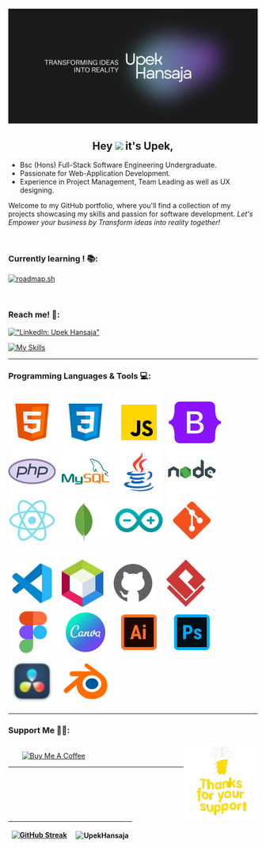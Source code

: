 ![Header](./res/Upek-Social%20Media-Banner.png)

<h2 align="center">Hey <img src="https://raw.githubusercontent.com/Tarikul-Islam-Anik/Animated-Fluent-Emojis/master/Emojis/Hand%20gestures/Waving%20Hand.png" height="35"/> it's Upek,</h2>

- Bsc (Hons) Full-Stack Software Engineering Undergraduate.
- Passionate for Web-Application Development.
- Experience in Project Management, Team Leading as well as UX designing.

Welcome to my GitHub portfolio, where you'll find a collection of my projects showcasing my skills and passion for software development. _Let's Empower your business by Transform ideas into reality together!_

</br>

### Currently learning ! 📚:

[![roadmap.sh](https://roadmap.sh/card/wide/65c390fa0c54812283ad037e?variant=dark)](https://roadmap.sh)

</br>

### Reach me! 💬:

[!["LinkedIn: Upek Hansaja"](https://skillicons.dev/icons?i=linkedin)](https://www.linkedin.com/in/upek-hansaja/)

[![My Skills](https://skillicons.dev/icons?i=js,html,css,wasm)](https://skillicons.dev)

<hr>

### Programming Languages & Tools 💻:

<p style="display: flex; align-items: center;">
  
  [![](./res/html.svg "HTML5")](https://www.w3schools.com/html/html_intro.asp)
  &nbsp;
  [![](./res/css.svg "CSS3")](https://www.w3schools.com/css/css_intro.asp)
  &nbsp;
  [![](./res/javascript.svg "JavaScript")](https://www.w3schools.com/js/js_intro.asp)
  &nbsp;
  [![](./res/bootstrap.svg "Bootstrap")](https://getbootstrap.com)
  &nbsp;
  [![](./res/php.svg "PHP")](https://www.php.net)
  &nbsp;
  [![](./res/mysql.svg "MySQL")](https://www.mysql.com)
  &nbsp;
  [![](./res/java.svg "Java")](https://www.java.com/en/)
  &nbsp;
  [![](./res/nodejs.svg "Node JS")](https://nodejs.org/en)
  &nbsp;
  [![](./res/react-native.svg "React-Native")](https://reactnative.dev)
  &nbsp;
  [![](./res/mongoDB.svg "Mongo DB")](https://www.mongodb.com)
  &nbsp; 
  [![](./res/arduino.svg "Arduino")](https://www.arduino.cc)
  &nbsp;
  [![](./res/git.svg "Git")](https://git-scm.com)
</p>

<p style="display: flex; align-items: center;">
  
  [![](./res/vscode.svg "Visual Studio Code")](https://code.visualstudio.com)
  &nbsp;
  [![](./res/netbeans.svg "Apache NetBeans IDE")](https://netbeans.apache.org)
  &nbsp;
  [![](./res/github-light.svg "GitHub")](https://github.com)
  &nbsp;
  [![](./res/visualParadigm.svg "Visual Paradigm")](https://www.visual-paradigm.com)
  &nbsp;
  [![](./res/figma.svg "Figma")](https://www.figma.com)
  &nbsp;
  [![](./res/canva.svg "Canva")](https://www.canva.com)
  &nbsp;
  [![](./res/illustrator.svg "Adobe Illustrator")](https://www.adobe.com/products/illustrator.html)
  &nbsp;
  [![](./res/photoshop.svg "Adobe Photoshop")](https://www.adobe.com/products/photoshop.html)
  &nbsp;
  [![](./res/davinciResolve.svg "DaVinci Resolve")](https://www.blackmagicdesign.com/products/davinciresolve)
  &nbsp;
  [![](./res/blender.svg "Blender")](https://www.blender.org)
</p>
</div>
<hr>

<p>

### Support Me 🤝🫶:

<img align="right" alt="Support" width="150" src="res/sup.gif"/>

<br />
&nbsp;&nbsp;&nbsp;&nbsp;&nbsp;&nbsp;&nbsp;<a href="https://www.buymeacoffee.com/UpekHansaja" target="_blank"><img src="https://cdn.buymeacoffee.com/buttons/v2/default-yellow.png" alt="Buy Me A Coffee" style="height: 60px !important;width: 217px !important;" ></a>

</p>

<hr>

| [![GitHub Streak](https://streak-stats.demolab.com?user=UpekHansaja&theme=tokyonight&hide_border=true)](https://git.io/streak-stats) | <p align="left">&nbsp;<img align="center" src="https://github-readme-stats.vercel.app/api?username=UpekHansaja&show_icons=true&theme=tokyonight&hide_border=true&locale=en" alt="UpekHansaja" /></p> |
| ------------------------------------------------------------------------------------------------------------------------------------ | ---------------------------------------------------------------------------------------------------------------------------------------------------------------------------------------------------- |
